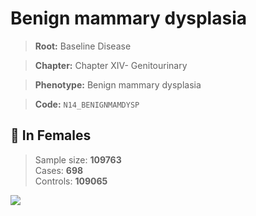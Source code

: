 # Benign mammary dysplasia

> **Root:** Baseline Disease  

> **Chapter:** Chapter XIV- Genitourinary  

> **Phenotype:** Benign mammary dysplasia  

> **Code:** `N14_BENIGNMAMDYSP`

## 👩 In Females  
> Sample size: **109763**  
> Cases: **698**  
> Controls: **109065**
<img src="/Disease/Figures/ALL/Baseline/N14_BENIGNMAMDYSP.png"/>
<CsvTable src="/Disease/Data/ALL/Baseline/LG_N14_BENIGNMAMDYSP.csv" label="🔍 View full results" />
